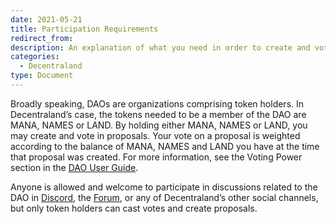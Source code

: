 ```yaml
---
date: 2021-05-21
title: Participation Requirements
redirect_from:
description: An explanation of what you need in order to create and vote in proposals in the DAO.
categories:
  - Decentraland
type: Document
---
```


Broadly speaking, DAOs are organizations comprising token holders. In Decentraland’s case, the tokens needed to be a member of the DAO are MANA, NAMES or LAND. By holding either MANA, NAMES or LAND, you may create and vote in proposals. Your vote on a proposal is weighted according to the balance of MANA, NAMES and LAND you have at the time that proposal was created. For more information, see the Voting Power section in the [DAO User Guide](/player/general/dao/dao-userguide).

Anyone is allowed and welcome to participate in discussions related to the DAO in [Discord](https://discord.gg/ZdzKgYE5Q3), the [Forum](https://forum.decentraland.org/), or any of Decentraland’s other social channels, but only token holders can cast votes and create proposals.
